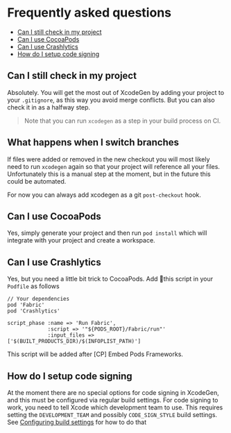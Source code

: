 # Frequently asked questions
- [Can I still check in my project](#can-i-still-check-in-my-project)
- [Can I use CocoaPods](#can-i-use-cocoapods)
- [Can I use Crashlytics](#can-i-use-crashlytics)
- [How do I setup code signing](#how-do-i-setup-code-signing)

## Can I still check in my project
Absolutely. You will get the most out of XcodeGen by adding your project to your `.gitignore`, as this way you avoid merge conflicts. But you can also check it in as a halfway step.
>Note that you can run `xcodegen` as a step in your build process on CI.

## What happens when I switch branches
If files were added or removed in the new checkout you will most likely need to run `xcodegen` again so that your project will reference all your files. Unfortunately this is a manual step at the moment, but in the future this could be automated.

For now you can always add xcodegen as a git `post-checkout` hook.
 
## Can I use CocoaPods
Yes, simply generate your project and then run `pod install` which will integrate with your project and create a workspace.

## Can I use Crashlytics
Yes, but you need a little bit trick to CocoaPods. Add this script in your `Podfile` as follows

```ruby:Podfile
// Your dependencies
pod 'Fabric'
pod 'Crashlytics'

script_phase :name => 'Run Fabric',
             :script => '"${PODS_ROOT}/Fabric/run"'
             :input_files => ['$(BUILT_PRODUCTS_DIR)/$(INFOPLIST_PATH)']

```

This script will be added after [CP] Embed Pods Frameworks.

## How do I setup code signing

At the moment there are no special options for code signing in XcodeGen, and this must be configured via regular build settings. For code signing to work, you need to tell Xcode which development team to use. This requires setting the `DEVELOPMENT_TEAM` and possibly `CODE_SIGN_STYLE` build settings. See [Configuring build settings](Usage.md#configuring-build-settings) for how to do that
